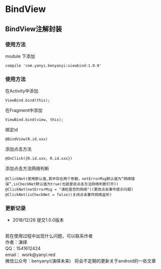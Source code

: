 # BindView
## BindView注解封装
### 使用方法

module 下添加

    compile 'com.yanyi.benyanyi:viewbind:1.0.0'
    
### 使用方法

在Activity中添加
    
    ViewBind.bind(this);
    
在Fragment中添加

    ViewBind.bind(view, this);
    
绑定id
    
    @BindView(R.id.xxx)
    
添加点击方法

    @OnClick({R.id.xxx, R.id.xxx})
    
添加点击方法网络判断

    @ClickNet(使用默认值,其中存在两个参数，netErrorMsg默认值为“网络错误”,isCheckNet默认值为true(也就是说点击方法网络判断打开))
    @ClickNet(netErrorMsg = "请检查您的网络")(更改点击事件提示问题)
    @ClickNet(isCheckNet = false)(关闭点击事件网络监听)
    
    
### 更新记录
* 2018/12/26 提交1.0.0版本

<br/>
若在使用过程中出现什么问题，可以联系作者<br/>
作者：演绎<br/>
QQ：1541612424<br/>
email： work@yanyi.red<br/>
微信公众号：benyanyi(演绎未来)&nbsp;&nbsp;&nbsp;将会不定期的更新关于android的一些文章


